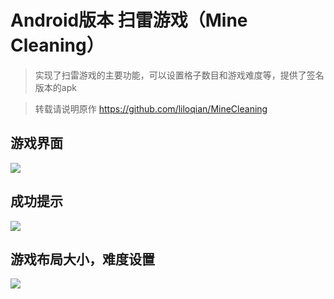 # Android版本 扫雷游戏（Mine Cleaning）

> 实现了扫雷游戏的主要功能，可以设置格子数目和游戏难度等，提供了签名版本的apk

>  转载请说明原作 https://github.com/liloqian/MineCleaning

## 游戏界面
![](https://i.imgur.com/OvAUI7j.png)


## 成功提示
![](https://i.imgur.com/2ZwRkGu.png)


## 游戏布局大小，难度设置
![](https://i.imgur.com/OaT88fq.png)
